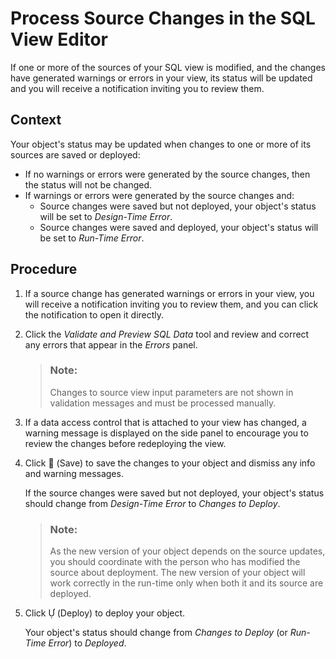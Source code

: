 <!-- loiof7e43ced828940178efb3143c2956d9d -->

<link rel="stylesheet" type="text/css" href="../css/sap-icons.css"/>

# Process Source Changes in the SQL View Editor

If one or more of the sources of your SQL view is modified, and the changes have generated warnings or errors in your view, its status will be updated and you will receive a notification inviting you to review them.



<a name="loiof7e43ced828940178efb3143c2956d9d__context_dv5_swm_mpb"/>

## Context

Your object's status may be updated when changes to one or more of its sources are saved or deployed:

-   If no warnings or errors were generated by the source changes, then the status will not be changed.
-   If warnings or errors were generated by the source changes and:
    -   Source changes were saved but not deployed, your object's status will be set to *Design-Time Error*.
    -   Source changes were saved and deployed, your object's status will be set to *Run-Time Error*.




## Procedure

1.  If a source change has generated warnings or errors in your view, you will receive a notification inviting you to review them, and you can click the notification to open it directly.

2.  Click the *Validate and Preview SQL Data* tool and review and correct any errors that appear in the *Errors* panel.

    > ### Note:  
    > Changes to source view input parameters are not shown in validation messages and must be processed manually.

3.  If a data access control that is attached to your view has changed, a warning message is displayed on the side panel to encourage you to review the changes before redeploying the view.

4.  Click <span class="FPA-icons"></span> \(Save\) to save the changes to your object and dismiss any info and warning messages.

    If the source changes were saved but not deployed, your object's status should change from *Design-Time Error* to *Changes to Deploy*.

    > ### Note:  
    > As the new version of your object depends on the source updates, you should coordinate with the person who has modified the source about deployment. The new version of your object will work correctly in the run-time only when both it and its source are deployed.

5.  Click <span class="SAP-icons"></span> \(Deploy\) to deploy your object.

    Your object's status should change from *Changes to Deploy* \(or *Run-Time Error*\) to *Deployed*.


